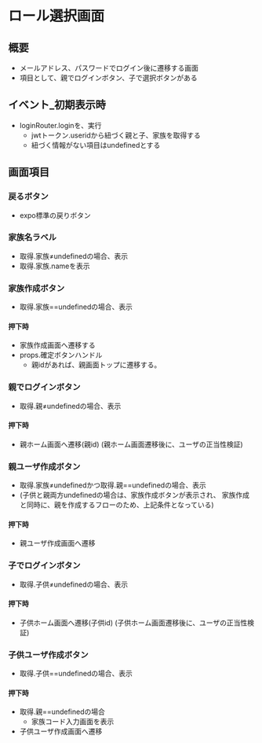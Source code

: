 # ロール選択画面

## 概要
- メールアドレス、パスワードでログイン後に遷移する画面
- 項目として、親でログインボタン、子で選択ボタンがある

## イベント_初期表示時
- loginRouter.loginを、実行
  - jwtトークン.useridから紐づく親と子、家族を取得する
  - 紐づく情報がない項目はundefinedとする

## 画面項目
### 戻るボタン
- expo標準の戻りボタン

### 家族名ラベル
- 取得.家族≠undefinedの場合、表示
- 取得.家族.nameを表示

### 家族作成ボタン
- 取得.家族==undefinedの場合、表示

#### 押下時
- 家族作成画面へ遷移する
- props.確定ボタンハンドル
  - 親idがあれば、親画面トップに遷移する。

### 親でログインボタン
- 取得.親≠undefinedの場合、表示

#### 押下時
- 親ホーム画面へ遷移(親id)
(親ホーム画面遷移後に、ユーザの正当性検証)

### 親ユーザ作成ボタン
- 取得.家族≠undefinedかつ取得.親==undefinedの場合、表示
- (子供と親両方undefinedの場合は、家族作成ボタンが表示され、
  家族作成と同時に、親を作成するフローのため、上記条件となっている)

#### 押下時
- 親ユーザ作成画面へ遷移

### 子でログインボタン
- 取得.子供≠undefinedの場合、表示

#### 押下時
- 子供ホーム画面へ遷移(子供id)
(子供ホーム画面遷移後に、ユーザの正当性検証)

### 子供ユーザ作成ボタン
- 取得.子供==undefinedの場合、表示

#### 押下時
- 取得.親==undefinedの場合
  - 家族コード入力画面を表示
- 子供ユーザ作成画面へ遷移


